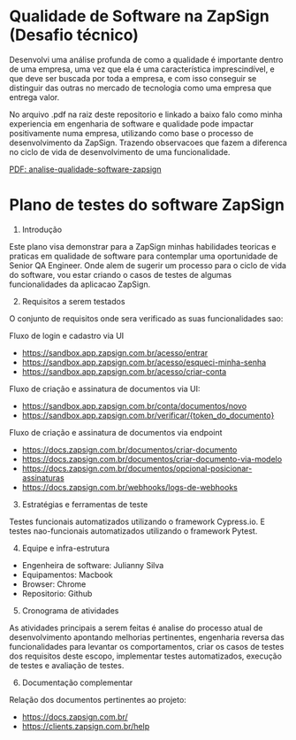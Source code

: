 # Qualidade de Software na ZapSign (Desafio técnico)

Desenvolvi uma análise profunda de como a qualidade é importante dentro de uma empresa, uma vez que ela é uma característica imprescindível, e que deve ser buscada por toda a empresa, e com isso conseguir se distinguir das outras no mercado de tecnologia como uma empresa que entrega valor.

No arquivo .pdf na raiz deste repositorio e linkado a baixo falo como minha experiencia em engenharia de software e qualidade pode impactar positivamente numa empresa, utilizando como base o processo de desenvolvimento da ZapSign. Trazendo observacoes que fazem a diferenca no ciclo de vida de desenvolvimento de uma funcionalidade.

[PDF: analise-qualidade-software-zapsign](analise-qualidade-software-zapsign.pdf)

# Plano de testes do software ZapSign

1. Introdução

Este plano visa demonstrar para a ZapSign minhas habilidades teoricas e praticas em qualidade de software para contemplar uma oportunidade de Senior QA Engineer. Onde alem de sugerir um processo para o ciclo de vida do software, vou estar criando o casos de testes de algumas funcionalidades da aplicacao ZapSign.

2. Requisitos a serem testados

O conjunto de requisitos onde sera verificado as suas funcionalidades sao:

Fluxo de login e cadastro via UI
- https://sandbox.app.zapsign.com.br/acesso/entrar
- https://sandbox.app.zapsign.com.br/acesso/esqueci-minha-senha
- https://sandbox.app.zapsign.com.br/acesso/criar-conta

Fluxo de criação e assinatura de documentos via UI:
- https://sandbox.app.zapsign.com.br/conta/documentos/novo
- https://sandbox.app.zapsign.com.br/verificar/{token_do_documento}

Fluxo de criação e assinatura de documentos via endpoint
- https://docs.zapsign.com.br/documentos/criar-documento
- https://docs.zapsign.com.br/documentos/criar-documento-via-modelo
- https://docs.zapsign.com.br/documentos/opcional-posicionar-assinaturas
- https://docs.zapsign.com.br/webhooks/logs-de-webhooks

3. Estratégias e ferramentas de teste

Testes funcionais automatizados utilizando o framework Cypress.io. E testes nao-funcionais automatizados utilizando o framework Pytest.

4. Equipe e infra-estrutura

- Engenheira de software: Julianny Silva
- Equipamentos: Macbook
- Browser: Chrome
- Repositorio: Github

5. Cronograma de atividades

As atividades principais a serem feitas é analise do processo atual de desenvolvimento apontando melhorias pertinentes, engenharia reversa das funcionalidades para levantar os comportamentos, criar os casos de testes dos requisitos deste escopo, implementar testes automatizados, execução de testes e avaliação de testes.

6. Documentação complementar

Relação dos documentos pertinentes ao projeto:
- https://docs.zapsign.com.br/
- https://clients.zapsign.com.br/help

